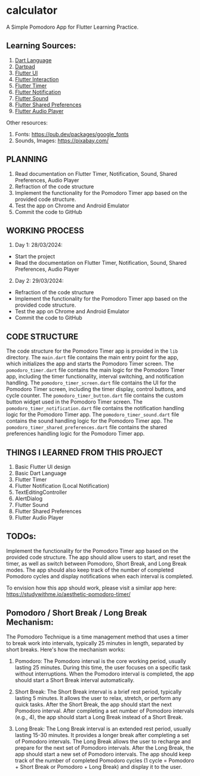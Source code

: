# calculator

A Simple Pomodoro App for Flutter Learning Practice.

## Learning Sources:
1. [Dart Language](https://dart.dev/language)
2. [Dartpad](https://dartpad.dev/?)
3. [Flutter UI](https://docs.flutter.dev/ui)
4. [Flutter Interaction](https://docs.flutter.dev/ui/interactivity)
5. [Flutter Timer](https://pub.dev/packages/flutter_timer)
6. [Flutter Notification](https://pub.dev/packages/flutter_local_notifications)
7. [Flutter Sound](https://pub.dev/packages/flutter_sound)
8. [Flutter Shared Preferences](https://pub.dev/packages/shared_preferences)
9. [Flutter Audio Player](https://pub.dev/packages/audioplayers)

Other resources:
1. Fonts: https://pub.dev/packages/google_fonts
2. Sounds, Images: https://pixabay.com/

## PLANNING
1. Read documentation on Flutter Timer, Notification, Sound, Shared Preferences, Audio Player
2. Refraction of the code structure
3. Implement the functionality for the Pomodoro Timer app based on the provided code structure.
4. Test the app on Chrome and Android Emulator
5. Commit the code to GitHub

## WORKING PROCESS
1. Day 1: 28/03/2024:
- Start the project
- Read the documentation on Flutter Timer, Notification, Sound, Shared Preferences, Audio Player
2. Day 2: 29/03/2024:
- Refraction of the code structure
- Implement the functionality for the Pomodoro Timer app based on the provided code structure.
- Test the app on Chrome and Android Emulator
- Commit the code to GitHub

## CODE STRUCTURE
The code structure for the Pomodoro Timer app is provided in the `lib` directory. The `main.dart` file contains the main entry point for the app, which initializes the app and starts the Pomodoro Timer screen. The `pomodoro_timer.dart` file contains the main logic for the Pomodoro Timer app, including the timer functionality, interval switching, and notification handling. The `pomodoro_timer_screen.dart` file contains the UI for the Pomodoro Timer screen, including the timer display, control buttons, and cycle counter. The `pomodoro_timer_button.dart` file contains the custom button widget used in the Pomodoro Timer screen. The `pomodoro_timer_notification.dart` file contains the notification handling logic for the Pomodoro Timer app. The `pomodoro_timer_sound.dart` file contains the sound handling logic for the Pomodoro Timer app. The `pomodoro_timer_shared_preferences.dart` file contains the shared preferences handling logic for the Pomodoro Timer app.

## THINGS I LEARNED FROM THIS PROJECT
1. Basic Flutter UI design
2. Basic Dart Language
3. Flutter Timer
4. Flutter Notification (Local Notification)
5. TextEditingController
6. AlertDialog
7. Flutter Sound
8. Flutter Shared Preferences
9. Flutter Audio Player

## TODOs:

Implement the functionality for the Pomodoro Timer app based on the provided code structure. The app should allow users to start, and reset the timer, as well as switch between Pomodoro, Short Break, and Long Break modes. The app should also keep track of the number of completed Pomodoro cycles and display notifications when each interval is completed.

To envision how this app should work, please visit a similar app here: https://studywithme.io/aesthetic-pomodoro-timer/

## Pomodoro / Short Break / Long Break Mechanism:

The Pomodoro Technique is a time management method that uses a timer to break work into intervals, typically 25 minutes in length, separated by short breaks. Here's how the mechanism works:

1. Pomodoro: The Pomodoro interval is the core working period, usually lasting 25 minutes. During this time, the user focuses on a specific task without interruptions. When the Pomodoro interval is completed, the app should start a Short Break interval automatically.

2. Short Break: The Short Break interval is a brief rest period, typically lasting 5 minutes. It allows the user to relax, stretch, or perform any quick tasks. After the Short Break, the app should start the next Pomodoro interval. After completing a set number of Pomodoro intervals (e.g., 4), the app should start a Long Break instead of a Short Break.

3. Long Break: The Long Break interval is an extended rest period, usually lasting 15-30 minutes. It provides a longer break after completing a set of Pomodoro intervals. The Long Break allows the user to recharge and prepare for the next set of Pomodoro intervals. After the Long Break, the app should start a new set of Pomodoro intervals.
The app should keep track of the number of completed Pomodoro cycles (1 cycle = Pomodoro + Short Break or Pomodoro + Long Break) and display it to the user.
